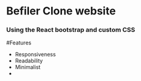 # Befiler Clone website
### Using the React bootstrap and custom CSS


#Features
- Responsiveness
- Readability
- Minimalist
- 



